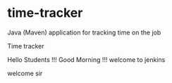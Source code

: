 # time-tracker
Java (Maven) application for tracking time on the job

Time tracker

Hello Students !!! Good Morning !!! welcome to jenkins

welcome sir
